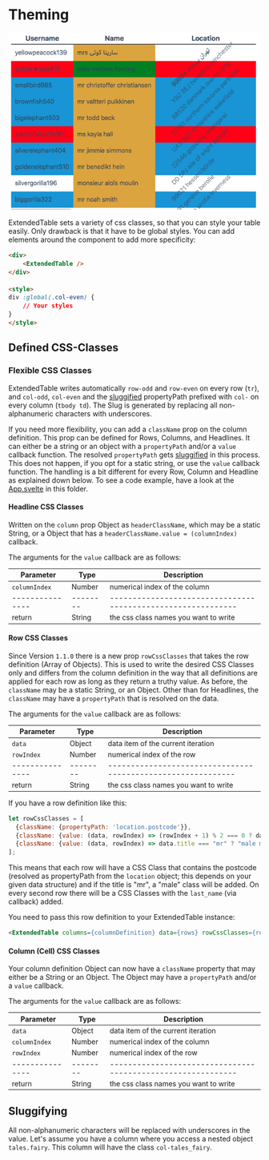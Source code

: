 # Theming

![](../../images/Theming.png)

ExtendedTable sets a variety of css classes, so that you can style your table easily. Only drawback is that it have to be global styles.
 You can add elements around the component to add more specificity:

```html 
<div>
    <ExtendedTable />
</div>

<style>
div :global(.col-even) {
    // Your styles
}
</style>
```

## Defined CSS-Classes

### Flexible CSS Classes

ExtendedTable writes automatically `row-odd` and `row-even` on every row (`tr`), and `col-odd`, `col-even` and the [sluggified](#sluggifying) propertyPath prefixed with `col-` on every column (`tbody td`). The Slug is generated by replacing all non-alphanumeric characters with underscores.

If you need more flexibility, you can add a `className` prop on the column definition. This prop can be defined for Rows, Columns, and Headlines. It can either be a string or an object with a `propertyPath` and/or a `value` callback function. The resolved `propertyPath` gets [sluggified](#sluggifying) in this process. This does not happen, if you opt for a static string, or use the `value` callback function.
The handling is a bit different for every Row, Column and Headline as explained down below. To see a code example, have a look at the [App.svelte](App.svelte) in this folder.

#### Headline CSS Classes

Written on the `column` prop Object as `headerClassName`, which may be a static String, or a Object that has a `headerClassName.value = (columnIndex)` callback.

The arguments for the `value` callback are as follows:

| Parameter     | Type   | Description                                                |
|---------------|--------|------------------------------------------------------------|
| `columnIndex` | Number | numerical index of the column                              |
|---------------|--------|------------------------------------------------------------|
| return        | String | the css class names you want to write                      |

#### Row CSS Classes

Since Version `1.1.0` there is a new prop `rowCssClasses` that takes the row definition (Array of Objects). This is used to write the desired CSS Classes only and differs from the column definition in the way that all definitions are applied for each row as long as they return a truthy value.
As before, the `className` may be a static String, or an Object. Other than for Headlines, the `className` may have a `propertyPath` that is resolved on the data.

The arguments for the `value` callback are as follows:

| Parameter     | Type   | Description                                                |
|---------------|--------|------------------------------------------------------------|
| `data`        | Object | data item of the current iteration                         |
| `rowIndex`    | Number | numerical index of the row                                 |
|---------------|--------|------------------------------------------------------------|
| return        | String | the css class names you want to write                      |

If you have a row definition like this:
```javascript
let rowCssClasses = [
  {className: {propertyPath: 'location.postcode'}},
  {className: {value: (data, rowIndex) => (rowIndex + 1) % 2 === 0 ? data.last_name : "" }},
  {className: {value: (data, rowIndex) => data.title === "mr" ? "male my-other-class" : ""}},
];
```
This means that each row will have a CSS Class that contains the postcode (resolved as propertyPath from the `location` object; this depends on your given data structure) and if the title is "mr", a "male" class will be added. 
On every second row there will be a CSS Classes with the `last_name` (via callback) added.

You need to pass this row definition to your ExtendedTable instance:
```html
<ExtendedTable columns={columnDefinition} data={rows} rowCssClasses={rowCssClasses}></ExtendedTable>
```

#### Column (Cell) CSS Classes

Your column definition Object can now have a `className` property that may either be a String or an Object. The Object may have a `propertyPath` and/or a `value` callback.

The arguments for the `value` callback are as follows:

| Parameter     | Type   | Description                                                |
|---------------|--------|------------------------------------------------------------|
| `data`        | Object | data item of the current iteration                         |
| `columnIndex` | Number | numerical index of the column                              |
| `rowIndex`    | Number | numerical index of the row                                 |
|---------------|--------|------------------------------------------------------------|
| return        | String | the css class names you want to write                      |

## Sluggifying

All non-alphanumeric characters will be replaced with underscores in the value.
Let's assume you have a column where you access a nested object `tales.fairy`. This column will have the class `col-tales_fairy`.

